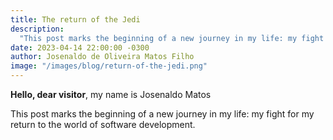 ```yaml
---
title: The return of the Jedi
description:
  "This post marks the beginning of a new journey in my life: my fight for my return to the world of software development."
date: 2023-04-14 22:00:00 -0300
author: Josenaldo de Oliveira Matos Filho
image: "/images/blog/return-of-the-jedi.png"
---
```

**Hello, dear visitor**, my name is Josenaldo Matos

This post marks the beginning of a new journey in my life: my fight for my return to the world of software development.
